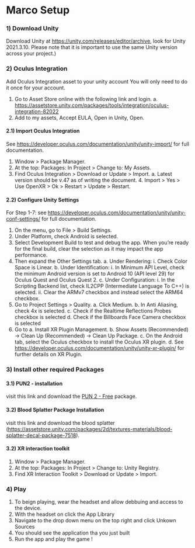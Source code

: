 # Marco Setup

### 1) Download Unity 

 Download Unity at https://unity.com/releases/editor/archive, look for Unity 2021.3.10. Please note that it is important to use the same Unity version across your project.)


### 2) Oculus Integration

Add Oculus Integration asset to your unity account
You will only need to do it once for your account.
1. Go to Asset Store online with the following link and login.
a. https://assetstore.unity.com/packages/tools/integration/oculus-integration-82022
2. Add to my assets, Accept EULA, Open in Unity, Open.

#### 2.1) Import Oculus Integration
See https://developer.oculus.com/documentation/unity/unity-import/ for full documentation.
1. Window > Package Manager.
2. At the top: Packages: In Project > Change to: My Assets.
3. Find Oculus Integration > Download or Update > Import.
a. Latest version should be v.47 as of writing the document. 4. Import > Yes > Use OpenXR > Ok > Restart > Update > Restart.

#### 2.2) Configure Unity Settings
For Step 1-7: see https://developer.oculus.com/documentation/unity/unity-conf-settings/ for full documentation.
1. On the menu, go to File > Build Settings.
2. Under Platform, check Android is selected.
3. Select Development Build to test and debug the app. When you’re ready for the final build, clear the
selection as it may impact the app performance.
5. Then expand the Other Settings tab.
a. Under Rendering:
i. Check Color Space is Linear.
b. Under Identification:
i. In Minimum API Level, check the minimum Android version is set to Android 10 (API level 29)
for Oculus Quest and Oculus Quest 2. 
c. Under Configuration:
i. In the Scripting Backend list, check IL2CPP (Intermediate Language To C++) is selected.
ii. Clear the ARMv7 checkbox and instead select the ARM64 checkbox. 
6. Go to Project Settings > Quality.
a. Click Medium.
b. In Anti Aliasing, check 4x is selected.
c. Check if the Realtime Reflections Probes checkbox is selected
d. Check if the Billboards Face Camera checkbox is selected 
7. Go to
a. Install XR Plugin Management.
b. Show Assets (Recommended) -> Clean Up (Recommended) -> Clean Up Package.
c. On the Android tab, select the Oculus checkbox to install the Oculus XR plugin.
d. See https://developer.oculus.com/documentation/unity/unity-xr-plugin/ for further details on
XR Plugin.

### 3) Install other required Packages 

#### 3.1) PUN2 - installation 
visit this link and download the [PUN 2 - Free](https://assetstore.unity.com/packages/tools/network/pun-2-free-119922) package.

#### 3.2) Blood Splatter Package Installation 
visit this link and download the blood splatter (https://assetstore.unity.com/packages/2d/textures-materials/blood-splatter-decal-package-7518).

#### 3.2) XR interaction toolkit
1. Window > Package Manager.
2. At the top: Packages: In Project > Change to: Unity Registry.
3. Find XR Interaction Toolkit > Download or Update > Import.

### 4) Play 

1. To beign playing, wear the headset and allow debbuing and access to the device.
2. With the headset on click the App Library
3. Navigate to the drop down menu on the top right and click Unkown Sources
4. You should see the application tha you just built
5. Run the app and play the game !









    



